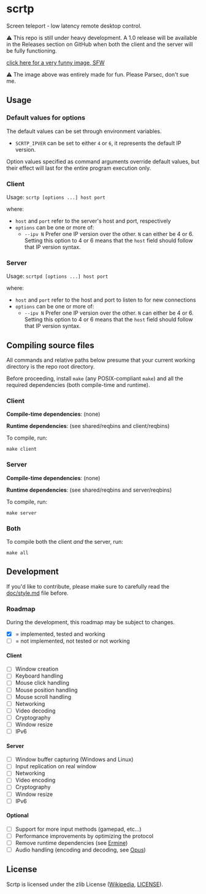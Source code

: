 # scrtp

Screen teleport - low latency remote desktop control.

⚠ This repo is still under heavy development. A 1.0 release will be available in the Releases section on GitHub when both the client and the server will be fully functioning.

[click here for a very funny image, SFW](https://raw.githubusercontent.com/EdoardoLaGreca/scrtp/main/img/fake_parsec_logo.png)

⚠ The image above was entirely made for fun. Please Parsec, don't sue me.

## Usage

### Default values for options

The default values can be set through environment variables.

 - `SCRTP_IPVER` can be set to either `4` or `6`, it represents the default IP version.

Option values specified as command arguments override default values, but their effect will last for the entire program execution only.

### Client

Usage: `scrtp [options ...] host port`

where:

 - `host` and `port` refer to the server's host and port, respectively
 - `options` can be one or more of:
   - `--ipv N` Prefer one IP version over the other. `N` can either be 4 or 6. Setting this option to 4 or 6 means that the `host` field should follow that IP version syntax.

### Server

Usage: `scrtpd [options ...] host port`

where:

 - `host` and `port` refer to the host and port to listen to for new connections
 - `options` can be one or more of:
   - `--ipv N` Prefer one IP version over the other. `N` can either be 4 or 6. Setting this option to 4 or 6 means that the `host` field should follow that IP version syntax.

## Compiling source files

All commands and relative paths below presume that your current working directory is the repo root directory.

Before proceeding, install `make` (any POSIX-compliant `make`) and all the required dependencies (both compile-time and runtime).

### Client

**Compile-time dependencies**: (none)

**Runtime dependencies**: (see shared/reqbins and client/reqbins)

To compile, run:

```
make client
```

### Server

**Compile-time dependencies**: (none)

**Runtime dependencies**: (see shared/reqbins and server/reqbins)

To compile, run:

```
make server
```

### Both

To compile both the client *and* the server, run:

```
make all
```

## Development

If you'd like to contribute, please make sure to carefully read the [doc/style.md](doc/style.md) file before.

### Roadmap

During the development, this roadmap may be subject to changes.

- [x] = implemented, tested and working
- [ ] = not implemented, not tested or not working

#### Client

 - [ ] Window creation
 - [ ] Keyboard handling
 - [ ] Mouse click handling
 - [ ] Mouse position handling
 - [ ] Mouse scroll handling
 - [ ] Networking
 - [ ] Video decoding
 - [ ] Cryptography
 - [ ] Window resize
 - [ ] IPv6

#### Server

 - [ ] Window buffer capturing (Windows and Linux)
 - [ ] Input replication on real window
 - [ ] Networking
 - [ ] Video encoding
 - [ ] Cryptography
 - [ ] Window resize
 - [ ] IPv6

#### Optional

 - [ ] Support for more input methods (gamepad, etc...)
 - [ ] Performance improvements by optimizing the protocol
 - [ ] Remove runtime dependencies (see [Ermine](http://www.magicermine.com/))
 - [ ] Audio handling (encoding and decoding, see [Opus](https://opus-codec.org/))

## License

Scrtp is licensed under the zlib License ([Wikipedia](https://en.wikipedia.org/wiki/Zlib_License), [LICENSE](LICENSE)).
